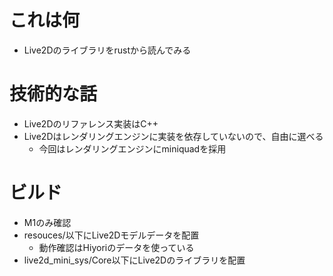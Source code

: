 # これは何
* Live2Dのライブラリをrustから読んでみる
# 技術的な話
* Live2Dのリファレンス実装はC++
* Live2Dはレンダリングエンジンに実装を依存していないので、自由に選べる
  * 今回はレンダリングエンジンにminiquadを採用

# ビルド
* M1のみ確認
* resouces/以下にLive2Dモデルデータを配置
  * 動作確認はHiyoriのデータを使っている
* live2d_mini_sys/Core以下にLive2Dのライブラリを配置
